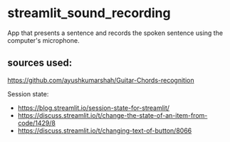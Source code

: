 # streamlit_sound_recording

App that presents a sentence and records the spoken sentence using the computer's microphone.

## sources used:
https://github.com/ayushkumarshah/Guitar-Chords-recognition

Session state: 
- https://blog.streamlit.io/session-state-for-streamlit/
- https://discuss.streamlit.io/t/change-the-state-of-an-item-from-code/1429/8
- https://discuss.streamlit.io/t/changing-text-of-button/8066
